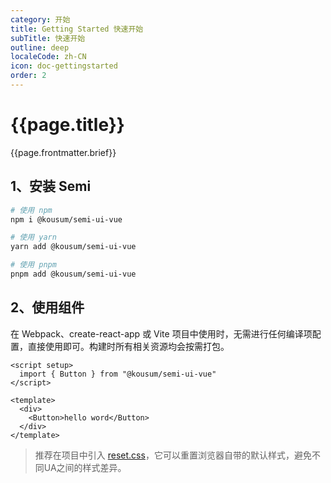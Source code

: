 ```yaml
---
category: 开始
title: Getting Started 快速开始
subTitle: 快速开始
outline: deep
localeCode: zh-CN
icon: doc-gettingstarted
order: 2
---
```


<script setup>
import { useData } from 'vitepress';
import DesignToken from '../../../DesignToken.vue';



const { site, theme, page, frontmatter } = useData()
</script>

# {{page.title}}

{{page.frontmatter.brief}}
## 1、安装 Semi

```bash
# 使用 npm
npm i @kousum/semi-ui-vue

# 使用 yarn
yarn add @kousum/semi-ui-vue

# 使用 pnpm
pnpm add @kousum/semi-ui-vue
```

## 2、使用组件

在 Webpack、create-react-app 或 Vite 项目中使用时，无需进行任何编译项配置，直接使用即可。构建时所有相关资源均会按需打包。

```vue
<script setup>
  import { Button } from "@kousum/semi-ui-vue"
</script>

<template>
  <div>
    <Button>hello word</Button>
  </div>
</template>
```

> 推荐在项目中引入 [reset.css](https://www.npmjs.com/package/reset-css)，它可以重置浏览器自带的默认样式，避免不同UA之间的样式差异。

